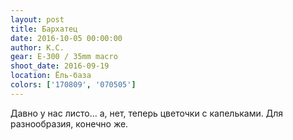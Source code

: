 ```yaml
---
layout: post
title: Бархатец
date: 2016-10-05 00:00:00
author: К.С.
gear: E-300 / 35mm macro
shoot_date: 2016-09-19
location: Ёль-база
colors: ['170809', '070505']
---
```


Давно у нас листо... а, нет, теперь цветочки с капельками. Для разнообразия, конечно же.
